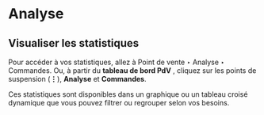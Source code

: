 # Analyse

## Visualiser les statistiques

Pour accéder à vos statistiques, allez à Point de vente ‣ Analyse ‣ Commandes.
Ou, à partir du **tableau de bord PdV** , cliquez sur les points de suspension
(**⋮**), **Analyse** et **Commandes**.

Ces statistiques sont disponibles dans un graphique ou un tableau croisé
dynamique que vous pouvez filtrer ou regrouper selon vos besoins.


